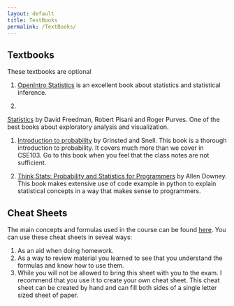 ```yaml
---
layout: default
title: TextBooks
permalink: /TextBooks/
---
```

## Textbooks ##
These textbooks are optional

1. [OpenIntro Statistics](https://www.openintro.org/stat/index.php) is
an excellent book about statistics and statistical inference.

1.
[Statistics](https://smile.amazon.com/Statistics-4th-David-Freedman/dp/0393929728/ref=dp_ob_title_bk)
by David Freedman, Robert Pisani and Roger Purves.
One of the best books about exploratory analysis and visualization.

1.  [Introduction to probability](/Resources/GrinsteadSnell.pdf) by Grinsted and Snell.
  This book is a thorough introduction to probability. It covers much
  more than we cover in CSE103. Go to this book when you feel that the
  class notes are not sufficient.
  
1.  [Think Stats: Probability and Statistics for Programmers](http://nb.mit.edu/f/16682)
  by Allen Downey. This book makes extensive use of code example in
  python to explain statistical concepts in a way that makes sense to programmers.

## Cheat Sheets ##
The main concepts and formulas used in the
course can be found [here](/Resources/CheatSheet.pdf). You can use
these cheat sheets in seveal ways:

1. As an aid when doing homework.
2. As a way to review material you learned to see that you understand
the formulas and know how to use them.
3.  While you will not be allowed to bring this sheet with you to the
exam. I recommend that you use it to create your own cheat sheet. This
cheat sheet can be created by hand and can fill both sides of a single
letter sized sheet of paper.


